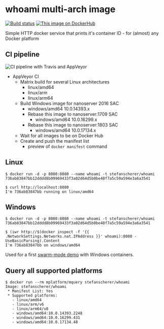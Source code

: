 # whoami multi-arch image

[![Build status](https://ci.appveyor.com/api/projects/status/bhma7tmx0eje73ao/branch/master?svg=true)](https://ci.appveyor.com/project/StefanScherer/whoami/branch/master)
[![This image on DockerHub](https://img.shields.io/docker/pulls/stefanscherer/whoami.svg)](https://hub.docker.com/r/stefanscherer/whoami/)

Simple HTTP docker service that prints it's container ID - for (almost) any Docker platform

## CI pipeline

![CI pipeline with Travis and AppVeyor](images/pipeline.png)

* AppVeyor CI
  * Matrix build for several Linux architectures
    * linux/amd64
    * linux/arm
    * linux/arm64
  * Build Windows image for nanoserver 2016 SAC
    * windows/amd64 10.0.14393.x
    * Rebase this image to nanoserver:1709 SAC
      * windows/amd64 10.0.16299.x
    * Rebase this image to nanoserver:1803 SAC
      * windows/amd64 10.0.17134.x
  * Wait for all images to be on Docker Hub
  * Create and push the manifest list
    * preview of `docker manifest` command

## Linux

    $ docker run -d -p 8080:8080 --name whoami -t stefanscherer/whoami
    736ab83847bb12dddd8b09969433f3a02d64d5b0be48f7a5c59a594e3a6a3541

    $ curl http://localhost:8080
    I'm 736ab83847bb running on linux/amd64

## Windows

    $ docker run -d -p 8080:8080 --name whoami -t stefanscherer/whoami
    736ab83847bb12dddd8b09969433f3a02d64d5b0be48f7a5c59a594e3a6a3541

    $ (iwr http://$(docker inspect -f '{{ .NetworkSettings.Networks.nat.IPAddress }}' whoami):8080 -UseBasicParsing).Content
    I'm 736ab83847bb on windows/amd64

Used for a first
[swarm-mode demo](https://github.com/StefanScherer/docker-windows-box/tree/master/swarm-mode)
with Windows containers.

## Query all supported platforms

```
$ docker run --rm mplatform/mquery stefanscherer/whoami
Image: stefanscherer/whoami
 * Manifest List: Yes
 * Supported platforms:
   - linux/amd64
   - linux/arm/v6
   - linux/arm64/v8
   - windows/amd64:10.0.14393.2248
   - windows/amd64:10.0.16299.431
   - windows/amd64:10.0.17134.48
```
